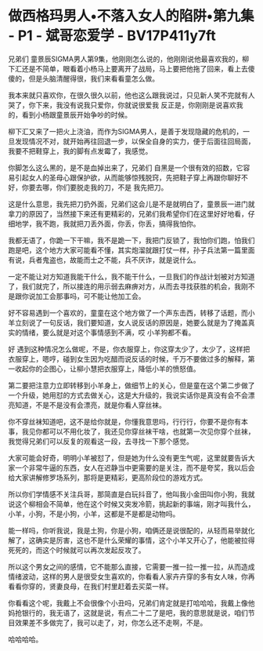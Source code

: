 # 做西格玛男人•不落入女人的陷阱•第九集 - P1 - 斌哥恋爱学 - BV17P411y7ft

兄弟们 童景辰SIGMA男人第9集，他刚刚怎么说的，他刚刚说他最喜欢我的，柳下汇还是不简单，眼看着小杨马上要离开了战局，马上要把他拖了回来，看上去傻傻的，但是头脑清醒得很，我们来看看童怎么做。

我本来就只喜欢你，在很久很久以前，他也这么跟我说过，只见新人笑不完就有人哭了，你下来，我没有说我只爱你，你就说很爱我 反正是，你刚刚是说喜欢我的，看到小杨跟童景辰开始争吵的时候。

柳下汇又来了一把火上浇油，而作为SIGMA男人，是善于发现隐藏的危机的，一旦发现情况不对，就开始再往回退一步，以保全自身的实力，便于后面往回局面，我要不把鞋穿上，我的脚有点发霉了，我感觉。

你脚怎么这么黑的，是不是血掉出来了，兄弟们 自黑是一个很有效的招数，它容易引起女人的圣母心跟保护欲，从而能够惊残脱窍，先把鞋子穿上再跟你聊好不好，你要去哪，你们要脱走我的刀，不是 我先把刀。

这是什么意思，我先把刀扔外面，兄弟们这会儿是不是就明白了，童景辰一进门就拿刀的原因了，当然接下来还有更精彩的，兄弟们我希望你们在这里好好地看，仔细地学，我不跑，我就把刀丢外面，你丢，你丢，搞得我怕你。

我都无语了，你跪一下干嘛，我不是跪一下，我把门反锁了，我怕你们跑，怕我们跑是吧，这个地方大家可能看不懂，其实炮溜就跟打仗一样，孙子兵法第一篇里面有说，兵者鬼盗也，故能而士之不能，兵不厌诈，就是说什么。

一定不能让对方知道我能干什么，我不能干什么，一旦我们的作战计划被对方知道了，我们就完了，所以接连的用示弱去麻痹对方，从而去寻找获胜的机会，我刚不是跟你说加工会那事吗，可不能让他加工会。

好不容易遇到一个喜欢的，童童在这个地方做了一个声东击西，转移了话题，而小羊立刻说了一句反话，我们要知道，女人说反话的原因是，她要么就是为了掩盖真实的情绪，要么就是对这个事情感到不满，哎 小羊狗都不看。

好 遇到这种情况怎么做呢，不是，你衣服穿上，你这穿太少了，太少了，这样把衣服穿上，嗯哼，碰到女生因为吃醋而说反话的时候，千万不要做过多的解释，第一收起你的企图心，让柳小慧把衣服穿上，降低小羊的愤怒值。

第二要把注意力立即转移到小羊身上，做细节上的关心，但是童在这个第二步做了一个升级，她用怼的方式去做关心，这是大升级的，我说实话你是真没有会不会漂亮知道，不是不是没有会漂亮，就是你看人穿丝袜。

你不穿丝袜知道吧，这不是给你就是，你懂我意思吗，行行行，你要不是你有本事，我见你都可以不用化妆了，我还见你穿丝袜干啥，也就第一次见你穿个丝袜，我觉得兄弟们可以反复的观看这一段，去寻找一下那个感觉。

大家可能会好奇，明明小羊被怼了，但是她为什么没有更生气呢，这里就要告诉大家一个非常牛逼的东西，女人在迟静当中更需要的是关注，而不是夸奖，我以后会给大家讲解修罗场系列，那将是更精彩，更高阶段位的游戏方式。

所以你们学情感不关注兵哥，那简直是白玩抖音了，他叫我小金田叫你小狗，我就说这个柳相会不简单，他在这个时候又突发冷箭，挑起新的事端，刚才叫我什么，小羊，小狗，不是小狗，小羊，这都是不是都是动物吗。

能一样吗，你听我说，我是土狗，你是小狗，咱俩还是说很配的，从轻而易举就化解了，这确实是厉害，这也不是什么荣耀的事情，这个小羊又开心了，他能被拉得死死的，而这个时候就可以再次发起反攻了。

所以这个男女之间的感情，它不能那么直接，它需要一推一拉一推一拉，从而造成情绪波动，这样的男人是很受女生喜欢的，你看看人家卉卉穿的多有女人味，你再看看你穿的，贤妻良母，在我们村里赶着去买菜一样。

你看看这个呢，我戴上不会很像个小丑吗，兄弟们肯定就是打哈哈哈，我戴上像他妈抢银行的，我无语了，这就是说，有点二十二了是吧，我的意思就是说，咱们节目效果差不多做完了，我可以走了，对，你怎么还不走啊，不是。

哈哈哈哈。